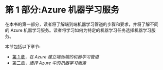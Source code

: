 <title>Section 1: Azure Machine Learning Services</title> 

# 第 1 部分:Azure 机器学习服务

在本书的第一部分，读者将了解端到端机器学习管道的步骤和要求，并将了解不同的 Azure 机器学习服务。读者将学习如何为特定的机器学习任务选择机器学习服务。

本节包括以下章节:

*   [第 1 章](ba15418f-e13c-41a8-b986-fd037fdb32a2.xhtml)，*在 Azure 建立端到端的机器学习管道*
*   [第二章](b480570c-da89-43ac-8963-faa1890cce2e.xhtml)，*选择 Azure 中的机器学习服务*